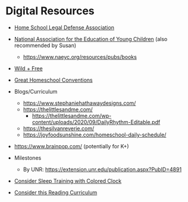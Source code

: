 # Digital Resources

* [Home School Legal Defense Association](https://hslda.org/)
* [National Association for the Education of Young Children](https://www.naeyc.org/) (also recommended by Susan)
  * https://www.naeyc.org/resources/pubs/books
* [Wild + Free](https://www.bewildandfree.org/) 
* [Great Homeschool Conventions](https://greathomeschoolconventions.com/locations)
* Blogs/Curriculum
  * https://www.stephaniehathawaydesigns.com/
  * https://thelittlesandme.com/
    * https://thelittlesandme.com/wp-content/uploads/2020/09/DailyRhythm-Editable.pdf
  * https://thesilvanreverie.com/
  * https://joyfoodsunshine.com/homeschool-daily-schedule/
  
* https://www.brainpop.com/ (potentially for K+)
* Milestones
  * By UNR: https://extension.unr.edu/publication.aspx?PubID=4891

* [Consider Sleep Training with Colored Clock](https://a.co/d/0jZaSH4)

* [Consider this Reading Curriculum](https://www.amazon.com/dp/B09J8M5XCW?binding=paperback&ref=dbs_dp_sirpi)